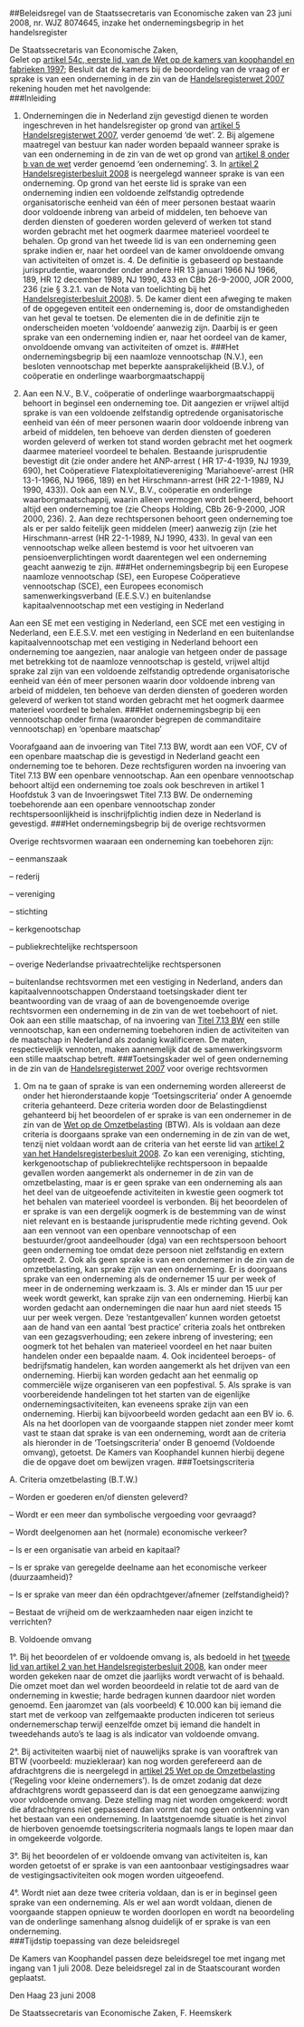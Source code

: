 <meta http-equiv='Content-Type' content='text/html; charset=utf-8' />

##Beleidsregel van de Staatssecretaris van Economische zaken van 23 juni 2008, nr. WJZ 8074645, inzake het ondernemingsbegrip in het handelsregister

De Staatssecretaris van Economische Zaken,  
Gelet op [artikel 54c, eerste lid, van de Wet op de kamers van koophandel en fabrieken 1997](../../../../../../wet/wet/op/de/kamers/van/koophandel/en/fabrieken/1997/BWBR0009276/README.md);
Besluit dat de kamers bij de beoordeling van de vraag of er sprake is van een onderneming in de zin van de [Handelsregisterwet 2007](../../../../../../wet/handelsregisterwet/2007/BWBR0021777/README.md) rekening houden met het navolgende:     
###Inleiding

1. Ondernemingen die in Nederland zijn gevestigd dienen te worden ingeschreven in het handelsregister op grond van [artikel 5 Handelsregisterwet 2007](../../../../../../wet/handelsregisterwet/2007/BWBR0021777/README.md), verder genoemd ‘de wet’. 2. Bij algemene maatregel van bestuur kan nader worden bepaald wanneer sprake is van een onderneming in de zin van de wet op grond van [artikel 8 onder b van de wet](../../../../../../wet/handelsregisterwet/2007/BWBR0021777/README.md) verder genoemd ‘een onderneming’. 3. In [artikel 2 Handelsregisterbesluit 2008](../../../../../../AMvB/handelsregisterbesluit/2008/BWBR0024067/README.md) is neergelegd wanneer sprake is van een onderneming. Op grond van het eerste lid is sprake van een onderneming indien een voldoende zelfstandig optredende organisatorische eenheid van één of meer personen bestaat waarin door voldoende inbreng van arbeid of middelen, ten behoeve van derden diensten of goederen worden geleverd of werken tot stand worden gebracht met het oogmerk daarmee materieel voordeel te behalen. Op grond van het tweede lid is van een onderneming geen sprake indien er, naar het oordeel van de kamer onvoldoende omvang van activiteiten of omzet is. 4. De definitie is gebaseerd op bestaande jurisprudentie, waaronder onder andere HR 13 januari 1966 NJ 1966, 189, HR 12 december 1989, NJ 1990, 433 en CBb 26-9-2000, JOR 2000, 236 (zie § 3.2.1. van de Nota van toelichting bij het [Handelsregisterbesluit 2008](../../../../../../AMvB/handelsregisterbesluit/2008/BWBR0024067/README.md)). 5. De kamer dient een afweging te maken of de opgegeven entiteit een onderneming is, door de omstandigheden van het geval te toetsen. De elementen die in de definitie zijn te onderscheiden moeten ‘voldoende’ aanwezig zijn. Daarbij is er geen sprake van een onderneming indien er, naar het oordeel van de kamer, onvoldoende omvang van activiteiten of omzet is. 
###Het ondernemingsbegrip bij een naamloze vennootschap (N.V.), een besloten vennootschap met beperkte aansprakelijkheid (B.V.), of coöperatie en onderlinge waarborgmaatschappij

1. Aan een N.V., B.V., coöperatie of onderlinge waarborgmaatschappij behoort in beginsel een onderneming toe. Dit aangezien er vrijwel altijd sprake is van een voldoende zelfstandig optredende organisatorische eenheid van één of meer personen waarin door voldoende inbreng van arbeid of middelen, ten behoeve van derden diensten of goederen worden geleverd of werken tot stand worden gebracht met het oogmerk daarmee materieel voordeel te behalen. Bestaande jurisprudentie bevestigt dit (zie onder andere het ANP-arrest ( HR 17-4-1939, NJ 1939, 690), het Coöperatieve Flatexploitatievereniging ‘Mariahoeve’-arrest (HR 13-1-1966, NJ 1966, 189) en het Hirschmann-arrest (HR 22-1-1989, NJ 1990, 433)). Ook aan een N.V., B.V., coöperatie en onderlinge waarborgmaatschappij, waarin alleen vermogen wordt beheerd, behoort altijd een onderneming toe (zie Cheops Holding, CBb 26-9-2000, JOR 2000, 236). 2. Aan deze rechtspersonen behoort geen onderneming toe als er per saldo feitelijk geen middelen (meer) aanwezig zijn (zie het Hirschmann-arrest (HR 22-1-1989, NJ 1990, 433). In geval van een vennootschap welke alleen bestemd is voor het uitvoeren van pensioenverplichtingen wordt daarentegen wel een onderneming geacht aanwezig te zijn. 
###Het ondernemingsbegrip bij een Europese naamloze vennootschap (SE), een Europese Coöperatieve vennootschap (SCE), een Europees economisch samenwerkingsverband (E.E.S.V.) en buitenlandse kapitaalvennootschap met een vestiging in Nederland

Aan een SE met een vestiging in Nederland, een SCE met een vestiging in Nederland, een E.E.S.V. met een vestiging in Nederland en een buitenlandse kapitaalvennootschap met een vestiging in Nederland behoort een onderneming toe aangezien, naar analogie van hetgeen onder de passage met betrekking tot de naamloze vennootschap is gesteld, vrijwel altijd sprake zal zijn van een voldoende zelfstandig optredende organisatorische eenheid van één of meer personen waarin door voldoende inbreng van arbeid of middelen, ten behoeve van derden diensten of goederen worden geleverd of werken tot stand worden gebracht met het oogmerk daarmee materieel voordeel te behalen. 
###Het ondernemingsbegrip bij een vennootschap onder firma (waaronder begrepen de commanditaire vennootschap) en ‘openbare maatschap’

Voorafgaand aan de invoering van Titel 7.13 BW, wordt aan een VOF, CV of een openbare maatschap die is gevestigd in Nederland geacht een onderneming toe te behoren. Deze rechtsfiguren worden na invoering van Titel 7.13 BW een openbare vennootschap. Aan een openbare vennootschap behoort altijd een onderneming toe zoals ook beschreven in artikel 1 Hoofdstuk 3 van de Invoeringswet Titel 7.13 BW. De onderneming toebehorende aan een openbare vennootschap zonder rechtspersoonlijkheid is inschrijfplichtig indien deze in Nederland is gevestigd. 
###Het ondernemingsbegrip bij de overige rechtsvormen

Overige rechtsvormen waaraan een onderneming kan toebehoren zijn: 

– eenmanszaak  

– rederij  

– vereniging  

– stichting  

– kerkgenootschap  

– publiekrechtelijke rechtspersoon  

– overige Nederlandse privaatrechtelijke rechtspersonen  

– buitenlandse rechtsvormen met een vestiging in Nederland, anders dan kapitaalvennootschappen   Onderstaand toetsingskader dient ter beantwoording van de vraag of aan de bovengenoemde overige rechtsvormen een onderneming in de zin van de wet toebehoort of niet. Ook aan een stille maatschap, of na invoering van [Titel 7.13 BW](../../../../../../wet/burgerlijk/wetboek/boek/7/BWBR0005290/README.md) een stille vennootschap, kan een onderneming toebehoren indien de activiteiten van de maatschap in Nederland als zodanig kwalificeren. De maten, respectievelijk vennoten, maken aannemelijk dat de samenwerkingsvorm een stille maatschap betreft. 
###Toetsingskader wel of geen onderneming in de zin van de [Handelsregisterwet 2007](../../../../../../wet/handelsregisterwet/2007/BWBR0021777/README.md) voor overige rechtsvormen

1. Om na te gaan of sprake is van een onderneming worden allereerst de onder het hieronderstaande kopje ‘Toetsingscriteria’ onder A genoemde criteria gehanteerd. Deze criteria worden door de Belastingdienst gehanteerd bij het beoordelen of er sprake is van een ondernemer in de zin van de [Wet op de Omzetbelasting](../../../../../../wet/wet/op/de/omzetbelasting/1968/BWBR0002629/README.md) (BTW). Als is voldaan aan deze criteria is doorgaans sprake van een onderneming in de zin van de wet, tenzij niet voldaan wordt aan de criteria van het eerste lid van [artikel 2 van het Handelsregisterbesluit 2008](../../../../../../AMvB/handelsregisterbesluit/2008/BWBR0024067/README.md). Zo kan een vereniging, stichting, kerkgenootschap of publiekrechtelijke rechtspersoon in bepaalde gevallen worden aangemerkt als ondernemer in de zin van de omzetbelasting, maar is er geen sprake van een onderneming als aan het deel van de uitgeoefende activiteiten in kwestie geen oogmerk tot het behalen van materieel voordeel is verbonden. Bij het beoordelen of er sprake is van een dergelijk oogmerk is de bestemming van de winst niet relevant en is bestaande jurisprudentie mede richting gevend. Ook aan een vennoot van een openbare vennootschap of een bestuurder/groot aandeelhouder (dga) van een rechtspersoon behoort geen onderneming toe omdat deze persoon niet zelfstandig en extern optreedt. 2. Ook als geen sprake is van een ondernemer in de zin van de omzetbelasting, kan sprake zijn van een onderneming. Er is doorgaans sprake van een onderneming als de ondernemer 15 uur per week of meer in de onderneming werkzaam is. 3. Als er minder dan 15 uur per week wordt gewerkt, kan sprake zijn van een onderneming. Hierbij kan worden gedacht aan ondernemingen die naar hun aard niet steeds 15 uur per week vergen. Deze ‘restantgevallen’ kunnen worden getoetst aan de hand van een aantal ‘best practice’ criteria zoals het ontbreken van een gezagsverhouding; een zekere inbreng of investering; een oogmerk tot het behalen van materieel voordeel en het naar buiten handelen onder een bepaalde naam. 4. Ook incidenteel beroeps- of bedrijfsmatig handelen, kan worden aangemerkt als het drijven van een onderneming. Hierbij kan worden gedacht aan het eenmalig op commerciële wijze organiseren van een popfestival. 5. Als sprake is van voorbereidende handelingen tot het starten van de eigenlijke ondernemingsactiviteiten, kan eveneens sprake zijn van een onderneming. Hierbij kan bijvoorbeeld worden gedacht aan een BV io. 6. Als na het doorlopen van de voorgaande stappen niet zonder meer komt vast te staan dat sprake is van een onderneming, wordt aan de criteria als hieronder in de ‘Toetsingscriteria’ onder B genoemd (Voldoende omvang), getoetst. De Kamers van Koophandel kunnen hierbij degene die de opgave doet om bewijzen vragen. 
###Toetsingscriteria

A. Criteria omzetbelasting (B.T.W.) 

– Worden er goederen en/of diensten geleverd?  

– Wordt er een meer dan symbolische vergoeding voor gevraagd?  

– Wordt deelgenomen aan het (normale) economische verkeer?  

– Is er een organisatie van arbeid en kapitaal?  

– Is er sprake van geregelde deelname aan het economische verkeer (duurzaamheid)?  

– Is er sprake van meer dan één opdrachtgever/afnemer (zelfstandigheid)?  

– Bestaat de vrijheid om de werkzaamheden naar eigen inzicht te verrichten?    

B. Voldoende omvang 

1°. Bij het beoordelen of er voldoende omvang is, als bedoeld in het [tweede lid van artikel 2 van het Handelsregisterbesluit 2008](../../../../../../AMvB/handelsregisterbesluit/2008/BWBR0024067/README.md), kan onder meer worden gekeken naar de omzet die jaarlijks wordt verwacht of is behaald. Die omzet moet dan wel worden beoordeeld in relatie tot de aard van de onderneming in kwestie; harde bedragen kunnen daardoor niet worden genoemd. Een jaaromzet van (als voorbeeld) € 10.000 kan bij iemand die start met de verkoop van zelfgemaakte producten indiceren tot serieus ondernemerschap terwijl eenzelfde omzet bij iemand die handelt in tweedehands auto’s te laag is als indicator van voldoende omvang.  

2°. Bij activiteiten waarbij niet of nauwelijks sprake is van vooraftrek van BTW (voorbeeld: muziekleraar) kan nog worden gerefereerd aan de afdrachtgrens die is neergelegd in [artikel 25 Wet op de Omzetbelasting](../../../../../../wet/wet/op/de/omzetbelasting/1968/BWBR0002629/README.md) (‘Regeling voor kleine ondernemers’). Is de omzet zodanig dat deze afdrachtgrens wordt gepasseerd dan is dat een genoegzame aanwijzing voor voldoende omvang. Deze stelling mag niet worden omgekeerd: wordt die afdrachtgrens niet gepasseerd dan vormt dat nog geen ontkenning van het bestaan van een onderneming. In laatstgenoemde situatie is het zinvol de hierboven genoemde toetsingscriteria nogmaals langs te lopen maar dan in omgekeerde volgorde.  

3°. Bij het beoordelen of er voldoende omvang van activiteiten is, kan worden getoetst of er sprake is van een aantoonbaar vestigingsadres waar de vestigingsactiviteiten ook mogen worden uitgeoefend.  

4°. Wordt niet aan deze twee criteria voldaan, dan is er in beginsel geen sprake van een onderneming. Als er wel aan wordt voldaan, dienen de voorgaande stappen opnieuw te worden doorlopen en wordt na beoordeling van de onderlinge samenhang alsnog duidelijk of er sprake is van een onderneming.     
###Tijdstip toepassing van deze beleidsregel

De Kamers van Koophandel passen deze beleidsregel toe met ingang met ingang van 1 juli 2008.     Deze beleidsregel zal in de Staatscourant worden geplaatst.   

Den Haag 
23 juni 2008   

De 
Staatssecretaris van Economische Zaken, 
F. Heemskerk     
